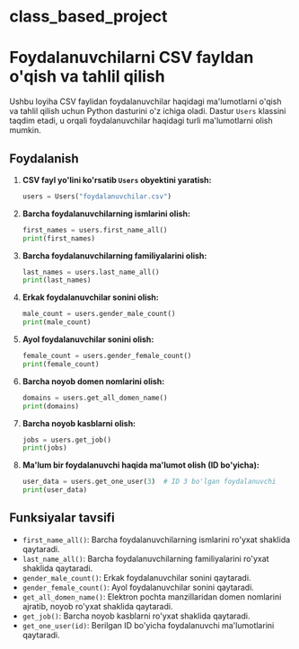 # class_based_project
# Foydalanuvchilarni CSV fayldan o'qish va tahlil qilish

Ushbu loyiha CSV faylidan foydalanuvchilar haqidagi ma'lumotlarni o'qish va tahlil qilish uchun Python dasturini o'z ichiga oladi. Dastur `Users` klassini taqdim etadi, u orqali foydalanuvchilar haqidagi turli ma'lumotlarni olish mumkin.

## Foydalanish

1. **CSV fayl yo'lini ko'rsatib `Users` obyektini yaratish:**
   ```python
   users = Users("foydalanuvchilar.csv")
   ```

2. **Barcha foydalanuvchilarning ismlarini olish:**
   ```python
   first_names = users.first_name_all()
   print(first_names)
   ```

3. **Barcha foydalanuvchilarning familiyalarini olish:**
   ```python
   last_names = users.last_name_all()
   print(last_names)
   ```

4. **Erkak foydalanuvchilar sonini olish:**
   ```python
   male_count = users.gender_male_count()
   print(male_count)
   ```

5. **Ayol foydalanuvchilar sonini olish:**
   ```python
   female_count = users.gender_female_count()
   print(female_count)
   ```

6. **Barcha noyob domen nomlarini olish:**
   ```python
   domains = users.get_all_domen_name()
   print(domains)
   ```

7. **Barcha noyob kasblarni olish:**
   ```python
   jobs = users.get_job()
   print(jobs)
   ```

8. **Ma'lum bir foydalanuvchi haqida ma'lumot olish (ID bo'yicha):**
   ```python
   user_data = users.get_one_user(3)  # ID 3 bo'lgan foydalanuvchi
   print(user_data)
   ```

## Funksiyalar tavsifi

- `first_name_all()`: Barcha foydalanuvchilarning ismlarini ro'yxat shaklida qaytaradi.
- `last_name_all()`: Barcha foydalanuvchilarning familiyalarini ro'yxat shaklida qaytaradi.
- `gender_male_count()`: Erkak foydalanuvchilar sonini qaytaradi.
- `gender_female_count()`: Ayol foydalanuvchilar sonini qaytaradi.
- `get_all_domen_name()`: Elektron pochta manzillaridan domen nomlarini ajratib, noyob ro'yxat shaklida qaytaradi.
- `get_job()`: Barcha noyob kasblarni ro'yxat shaklida qaytaradi.
- `get_one_user(id)`: Berilgan ID bo'yicha foydalanuvchi ma'lumotlarini qaytaradi.
